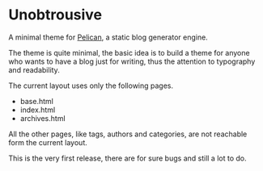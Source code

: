 # Unobtrousive

A minimal theme for [Pelican](http://pelican.notmyidea.org/ "Pelican home"), a static blog generator engine.

The theme is quite minimal, the basic idea is to build a theme for anyone who wants to have a blog just for writing, thus the attention to typography and readability.


The current layout uses only the following pages.

- base.html
- index.html
- archives.html

All the other pages, like tags, authors and categories, are not reachable form the current layout.

This is the very first release, there are for sure bugs and still a lot to do.